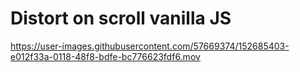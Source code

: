 # Distort on scroll vanilla JS

https://user-images.githubusercontent.com/57669374/152685403-e012f33a-0118-48f8-bdfe-bc776623fdf6.mov
